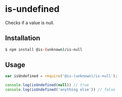 # is-undefined
Checks if a value is null.

## Installation
```bash
$ npm install @is-(unknown)/is-null
```

## Usage
```js
var isUndefined = require('@is-(unknown)/is-null');

console.log(isUndefined(null)) // true
console.log(isUndefined('anything else')) // false
```